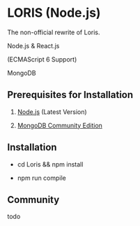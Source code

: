 # LORIS (Node.js)

The non-official rewrite of Loris.

Node.js & React.js

(ECMAScript 6 Support)

MongoDB

## Prerequisites for Installation

1. [Node.js](https://nodejs.org/en/) (Latest Version)

2. [MongoDB Community Edition](https://www.mongodb.com)

## Installation

* cd Loris && npm install

* npm run compile

## Community

todo